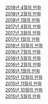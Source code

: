 <p>
  <a href="/cartoon/2018_04.html">2018년 4월의 만화</a><br/>
  <a href="/cartoon/2018_02.html">2018년 2월의 만화</a><br/>
  <a href="/cartoon/2018_01.html">2018년 1월의 만화</a><br/>
  <a href="/cartoon/2017_04.html">2017년 4월의 만화</a><br/>
  <a href="/cartoon/2017_03.html">2017년 3월의 만화</a><br/>
  <a href="/cartoon/2017_01.html">2017년 1월의 만화</a><br/>
  <a href="/cartoon/2016_10.html">2016년 10월의 만화</a><br/>
  <a href="/cartoon/2016_07.html">2016년 7월의 만화</a><br/>
  <a href="/cartoon/2016_05.html">2016년 5월의 만화</a><br/>
  <a href="/cartoon/2016_02.html">2016년 2월의 만화</a><br/>
  <a href="/cartoon/2016_01.html">2016년 1월의 만화</a><br/>
  <a href="/cartoon/2015_12.html">2015년 12월의 만화</a><br/>
  <a href="/cartoon/2015_11.html">2015년 11월의 만화</a><br/>
  <a href="/cartoon/2015_10.html">2015년 10월의 만화</a><br/>
  <a href="/cartoon/2015_05.html">2015년 5월의 만화</a><br/>
</p>
